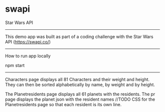 # swapi

Star Wars API

--------------------------

This demo app was built as part of a coding challenge with the Star Wars API (https://swapi.co/)

--------------------------

How to run app locally

npm start

--------------------------

Characters page displays all 81 Characters and their weight and height. They can then be sorted alphabetically 
by name, by weight and by height. 

The Planetresidents page displays all 61 planets with the residents. The pr page displays the planet json with the resident names //TODO CSS for the Planetresidents page so that each resident is its own line.


